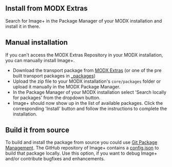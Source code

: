 ## Install from MODX Extras

Search for Image+ in the Package Manager of your MODX installation and install
it in there.

## Manual installation

If you can't access the MODX Extras Repository in your MODX installation, you
can manually install Image+.

* Download the transport package from [MODX Extras](https://modx.com/extras/package/imageplustvinput) (or one of the pre built transport packages in [_packages](https://github.com/Jako/ImagePlus/tree/master/_packages))
* Upload the zip file to your MODX installation's `core/packages` folder or upload it manually in the MODX Package Manager.
* In the Package Manager of your MODX installation select 'Search locally for packages' from the dropdown button.
* Image+ should now show up in the list of available packages. Click the corresponding 'Install' button and follow the instructions to complete the installation.

## Build it from source

To build and install the package from source you could use [Git Package
Management](https://github.com/TheBoxer/Git-Package-Management). The GitHub
repository of Image+ contains a
[config.json](https://github.com/Jako/ImagePlus/blob/master/_build/config.json)
to build that package locally. Use this option, if you want to debug Image+
and/or contribute bugfixes and enhancements.
